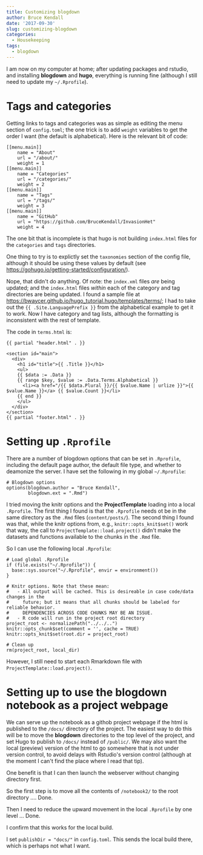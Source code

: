 ```yaml
---
title: Customizing blogdown
author: Bruce Kendall
date: '2017-09-30'
slug: customizing-blogdown
categories:
  - Housekeeping
tags:
  - blogdown
---
```


I am now on my computer at home; after updating packages and rstudio, and installing **blogdown** and **hugo**, everything is running fine (although I still need to update my `~/.Rprofile`).

# Tags and categories
Getting links to tags and categories was as simple as editing the menu section of `config.toml`; the one trick is to add `weight` variables to get the order I want (the default is alphabetical). Here is the relevant bit of code:
```
[[menu.main]]
    name = "About"
    url = "/about/"
    weight = 1
[[menu.main]]
    name = "Categories"
    url = "/categories/"
    weight = 2
[[menu.main]]
    name = "Tags"
    url = "/tags/"
    weight = 3
[[menu.main]]
    name = "GitHub"
    url = "https://github.com/BruceKendall/InvasionHet"
    weight = 4
```
The one bit that is incomplete is that hugo is not building `index.html` files for the `categories` and `tags` directories.

One thing to try is to explictly set the `taxonomies` section of the config file, although it should be using these values by default (see https://gohugo.io/getting-started/configuration/).

Nope, that didn't do anything. Of note: the `index.xml` files *are* being updated; and the `index.html` files *within* each of the category and tag directories are being updated. I found a sample file at https://bwaycer.github.io/hugo_tutorial.hugo/templates/terms/; I had to take out the `{{ .Site.LanguagePrefix }}` from the alphabetical example to get it to work. Now I have category and tag lists, although the formatting is inconsistent with the rest of template.

The code in `terms.html` is:
```
{{ partial "header.html" . }}

<section id="main">
  <div>
    <h1 id="title">{{ .Title }}</h1>
    <ul>
    {{ $data := .Data }}
    {{ range $key, $value := .Data.Terms.Alphabetical }}
      <li><a href="/{{ $data.Plural }}/{{ $value.Name | urlize }}">{{ $value.Name }}</a> {{ $value.Count }}</li>
    {{ end }}
    </ul>
  </div>
</section>
{{ partial "footer.html" . }}
```

# Setting up `.Rprofile`
There are a number of blogdown options that can be set in `.Rprofile`, including the default page author, the default file type, and whether to deamonize the server. I have set the following in my global `~/.Rprofile`:
```{r global_Rprofile, eval = FALSE}
# Blogdown options
options(blogdown.author = "Bruce Kendall",
        blogdown.ext = ".Rmd")
```

I tried moving the knitr options and the **ProjectTemplate** loading into a local `.Rprofile`. The first thing I found is that the `.Rprofile` needs ot be in the same directory as the `.Rmd` files (`content/posts/`). The second thing I found was that, while the knitr options from, e.g., `knitr::opts_knit$set()` work that way, the call to `ProjectTemplate::load.project()` didn't make the datasets and functions available to the chunks in the `.Rmd` file.

So I can use the following local `.Rprofile`:
```{r local_Rprofile, eval=FALSE}
# Load global .Rprofile
if (file.exists("~/.Rprofile")) {
  base::sys.source("~/.Rprofile", envir = environment())
}

# Knitr options. Note that these mean:
#   - All output will be cached. This is desireable in case code/data changes in the 
#     future; but it means that all chunks should be labeled for reliable behavior. 
#     DEPENDENCIES ACROSS CODE CHUNKS MAY BE AN ISSUE.
#   - R code will run in the project root directory
project_root <- normalizePath("../../..")
knitr::opts_chunk$set(comment = '', cache = TRUE)
knitr::opts_knit$set(root.dir = project_root)

# Clean up
rm(project_root, local_dir)
```
However, I still need to start each Rmarkdown file with `ProjectTemplate::load.project()`.

# Setting up to use the blogdown notebook as a project webpage
We can serve up the notebook as a githob project webpage if the html is published to the `/docs/` directory of the project. The easiest way to do this will be to move the **blogdown** directories to the top level of the project, and set Hugo to publish to `/docs/` instead of `/public/`. We may also want the local (preview) version of the html to go somewhere that is not under version control, to avoid delays with Rstudio's version control (although at the moment I can't find the place where I read that tip).

One benefit is that I can then launch the webserver without changing directory first.

So the first step is to move all the contents of `/notebook2/` to the root directory .... Done.

Then I need to reduce the upward movement in the local `.Rprofile` by one level ... Done.

I confirm that this works for the local build.

I set `publishDir = "docs/"` in `config.toml`. This sends the local build there, which is perhaps not what I want.

